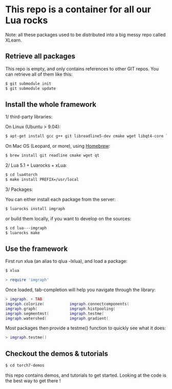 
# This repo is a container for all our Lua rocks

Note: all these packages used to be distributed into a big messy repo 
called XLearn.

## Retrieve all packages

This repo is empty, and only contains references to other GIT
repos. You can retrieve all of them like this:

```sh
$ git submodule init
$ git submodule update
```

## Install the whole framework

1/ third-party libraries:

On Linux (Ubuntu > 9.04):

``` sh
$ apt-get install gcc g++ git libreadline5-dev cmake wget libqt4-core libqt4-gui libqt4-dev
```

On Mac OS (Leopard, or more), using [Homebrew](http://mxcl.github.com/homebrew/):

``` sh
$ brew install git readline cmake wget qt
```

2/ Lua 5.1 + Luarocks + xLua:

``` sh
$ cd lua4torch
$ make install PREFIX=/usr/local
```

3/ Packages:

You can either install each package from the server:

``` sh
$ luarocks install imgraph
```

or build them locally, if you want to develop on the sources:

``` sh
$ cd lua---imgraph
$ luarocks make
```

## Use the framework

First run xlua (an alias to qlua -lxlua), and load a package:

``` sh
$ xlua
``` 

``` lua
> require 'imgraph'
```

Once loaded, tab-completion will help you navigate through the
library:

``` lua
> imgraph. + TAB
imgraph.colorize(           imgraph.connectcomponents(  
imgraph.graph(              imgraph.histpooling(        
imgraph.segmentmst(         imgraph.testme(             
imgraph.watershed(          imgraph.gradient(
```

Most packages then provide a testme() function to quickly see
what it does:

``` lua
> imgraph.testme()
```

## Checkout the demos & tutorials

``` sh
$ cd torch7-demos
``` 

this repo contains demos, and tutorials to get started. Looking
at the code is the best way to get there !
